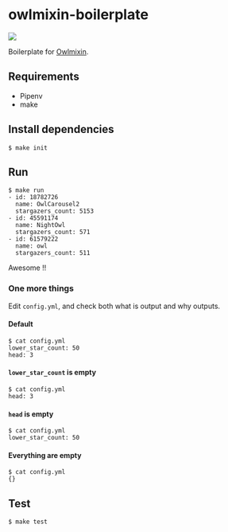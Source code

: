 # owlmixin-boilerplate

![](https://img.shields.io/pypi/pyversions/owlmixin.svg)

Boilerplate for [Owlmixin](https://github.com/tadashi-aikawa/owlmixin).

## Requirements

* Pipenv
* make

## Install dependencies

```
$ make init
```

## Run

```
$ make run
- id: 18782726
  name: OwlCarousel2
  stargazers_count: 5153
- id: 45591174
  name: NightOwl
  stargazers_count: 571
- id: 61579222
  name: owl
  stargazers_count: 511
```

Awesome !!

### One more things

Edit `config.yml`, and check both what is output and why outputs.

#### Default

```
$ cat config.yml
lower_star_count: 50
head: 3
```

#### `lower_star_count` is empty

```
$ cat config.yml
head: 3
```

#### `head` is empty

```
$ cat config.yml
lower_star_count: 50
```

#### Everything are empty

```
$ cat config.yml
{}
```

## Test

```
$ make test
```

